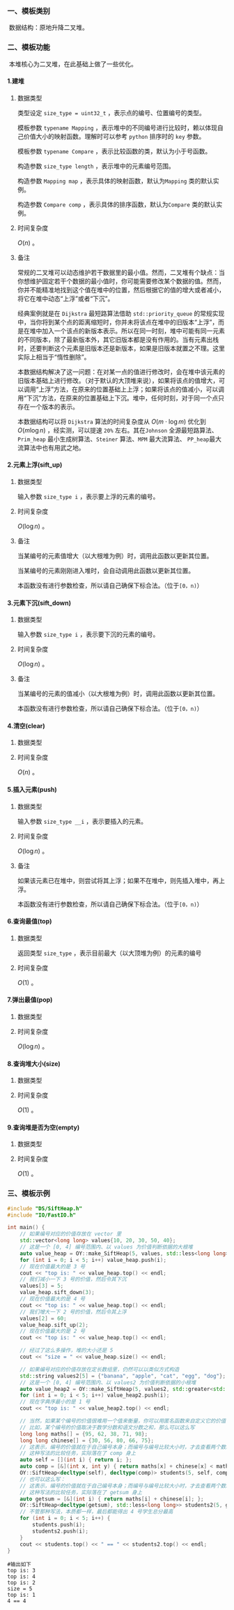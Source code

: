 ### 一、模板类别

​	数据结构：原地升降二叉堆。

### 二、模板功能

​	本堆核心为二叉堆，在此基础上做了一些优化。

#### 1.建堆

1. 数据类型

   类型设定 `size_type = uint32_t` ，表示点的编号、位置编号的类型。

   模板参数 `typename Mapping` ，表示堆中的不同编号进行比较时，赖以体现自己价值大小的映射函数。理解时可以参考 `python` 排序时的 `key` 参数。

   模板参数 `typename Compare` ，表示比较函数的类，默认为小于号函数。

   构造参数 `size_type length` ，表示堆中的元素编号范围。

   构造参数 `Mapping map` ，表示具体的映射函数，默认为`Mapping` 类的默认实例。

   构造参数 `Compare comp` ，表示具体的排序函数，默认为`Compare` 类的默认实例。

2. 时间复杂度

   $O(n)$ 。

3. 备注

   常规的二叉堆可以动态维护若干数据里的最小值。然而，二叉堆有个缺点：当你想维护固定若干个数据的最小值时，你可能需要修改某个数据的值。然而，你并不能精准地找到这个值在堆中的位置，然后根据它的值的增大或者减小，将它在堆中动态“上浮”或者“下沉”。
   
   经典案例就是在 `Dijkstra` 最短路算法借助 `std::priority_queue` 的常规实现中，当你将到某个点的距离缩短时，你并未将该点在堆中的旧版本“上浮”，而是在堆中加入一个该点的新版本表示。所以在同一时刻，堆中可能有同一元素的不同版本，除了最新版本外，其它旧版本都是没有作用的。当有元素出栈时，还要判断这个元素是旧版本还是新版本，如果是旧版本就置之不理。这里实际上相当于“惰性删除”。
   
   本数据结构解决了这一问题：在对某一点的值进行修改时，会在堆中该元素的旧版本基础上进行修改。（对于默认的大顶堆来说），如果将该点的值增大，可以调用“上浮”方法，在原来的位置基础上上浮；如果将该点的值减小，可以调用“下沉”方法，在原来的位置基础上下沉。堆中，任何时刻，对于同一个点只存在一个版本的表示。
   
   本数据结构可以将 `Dijkstra` 算法的时间复杂度从 $O(m\cdot \log m)$ 优化到 $O(m\log n)$ ，经实测，可以提速 `20%` 左右。其在`Johnson` 全源最短路算法、`Prim_heap` 最小生成树算法、`Steiner` 算法、`MPM` 最大流算法、 `PP_heap`最大流算法中也有用武之地。

#### 2.元素上浮(sift_up)

1. 数据类型

   输入参数 `size_type i` ，表示要上浮的元素的编号。

2. 时间复杂度

   $O(\log n)$ 。

3. 备注

   当某编号的元素值增大（以大根堆为例）时，调用此函数以更新其位置。

   当某编号的元素刚刚进入堆时，会自动调用此函数以更新其位置。
   
   本函数没有进行参数检查，所以请自己确保下标合法。（位于`[0，n)`）

#### 3.元素下沉(sift_down)

1. 数据类型

   输入参数 `size_type i` ，表示要下沉的元素的编号。

2. 时间复杂度

   $O(\log n)$ 。

3. 备注

   当某编号的元素的值减小（以大根堆为例）时，调用此函数以更新其位置。

   本函数没有进行参数检查，所以请自己确保下标合法。（位于`[0，n)`）

#### 4.清空(clear)

1. 数据类型

2. 时间复杂度

    $O(n)$ 。

#### 5.插入元素(push)

1. 数据类型

   输入参数 `size_type __i` ，表示要插入的元素。

2. 时间复杂度

   $O(\log n)$ 。

3. 备注

   如果该元素已在堆中，则尝试将其上浮；如果不在堆中，则先插入堆中，再上浮。
   
   本函数没有进行参数检查，所以请自己确保下标合法。（位于`[0，n)`）

#### 6.查询最值(top)

1. 数据类型

   返回类型 `size_type` ，表示目前最大（以大顶堆为例）的元素的编号

2. 时间复杂度

   $O(1)$ 。

#### 7.弹出最值(pop)

1. 数据类型

2. 时间复杂度

   $O(\log n)$ 。

#### 8.查询堆大小(size)

1. 数据类型

2. 时间复杂度

   $O(1)$ 。

#### 9.查询堆是否为空(empty)

1. 数据类型

2. 时间复杂度

   $O(1)$ 。

### 三、模板示例

```c++
#include "DS/SiftHeap.h"
#include "IO/FastIO.h"

int main() {
    // 如果编号对应的价值存放在 vector 里
    std::vector<long long> values{10, 20, 30, 50, 40};
    // 这是一个 [0, 4] 编号范围内、以 values 为价值判断依据的大根堆
    auto value_heap = OY::make_SiftHeap(5, values, std::less<long long>{});
    for (int i = 0; i < 5; i++) value_heap.push(i);
    // 现在价值最大的是 3 号
    cout << "top is: " << value_heap.top() << endl;
    // 我们减小一下 3 号的价值，然后令其下沉
    values[3] = 5;
    value_heap.sift_down(3);
    // 现在价值最大的是 4 号
    cout << "top is: " << value_heap.top() << endl;
    // 我们增大一下 2 号的价值，然后令其上浮
    values[2] = 60;
    value_heap.sift_up(2);
    // 现在价值最大的是 2 号
    cout << "top is: " << value_heap.top() << endl;

    // 经过了这么多操作，堆的大小还是 5
    cout << "size = " << value_heap.size() << endl;

    // 如果编号对应的价值存放在定长数组里，仍然可以以类似方式构造
    std::string values2[5] = {"banana", "apple", "cat", "egg", "dog"};
    // 这是一个 [0, 4] 编号范围内、以 values2 为价值判断依据的小根堆
    auto value_heap2 = OY::make_SiftHeap(5, values2, std::greater<std::string>{});
    for (int i = 0; i < 5; i++) value_heap2.push(i);
    // 现在字典序最小的是 1 号
    cout << "top is: " << value_heap2.top() << endl;

    // 当然，如果某个编号的价值很难用一个值来衡量，你可以用匿名函数来自定义它的价值
    // 比如，某个编号的价值取决于数学分数和语文分数之和，那么可以这么写
    long long maths[] = {95, 62, 38, 71, 98};
    long long chinese[] = {30, 56, 80, 66, 75};
    // 这表示，编号的价值就在于自己编号本身；而编号与编号比较大小时，才去查看两个数组的值。
    // 这种写法的比较任务，实际落在了 comp 身上
    auto self = [](int i) { return i; };
    auto comp = [&](int x, int y) { return maths[x] + chinese[x] < maths[y] + chinese[y]; };
    OY::SiftHeap<decltype(self), decltype(comp)> students(5, self, comp);
    // 也可以这么写：
    // 这表示，编号的价值就在于自己编号本身；而编号与编号比较大小时，才去查看两个数组的值。
    // 这种写法的比较任务，实际落在了 getsum 身上
    auto getsum = [&](int i) { return maths[i] + chinese[i]; };
    OY::SiftHeap<decltype(getsum), std::less<long long>> students2(5, getsum);
    // 不管那种写法，本质都一样，最后都能得出 4 号学生总分最高
    for (int i = 0; i < 5; i++) {
        students.push(i);
        students2.push(i);
    }
    cout << students.top() << " == " << students2.top() << endl;
}
```

```
#输出如下
top is: 3
top is: 4
top is: 2
size = 5
top is: 1
4 == 4

```

